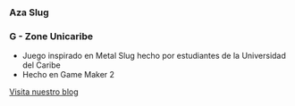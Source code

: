 ### Aza Slug
<h3> G - Zone Unicaribe </h3>


- Juego inspirado en Metal Slug hecho por estudiantes de la Universidad del Caribe
- Hecho en Game Maker 2

[Visita nuestro blog](https://gzone.pythonanywhere.com)
